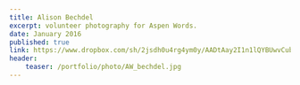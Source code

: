 ```yaml
---
title: Alison Bechdel
excerpt: volunteer photography for Aspen Words.
date: January 2016
published: true
link: https://www.dropbox.com/sh/2jsdh0u4rg4ym0y/AADtAay2I1n1lQYBUwvCubm3a?dl=0
header: 
    teaser: /portfolio/photo/AW_bechdel.jpg
---
```


